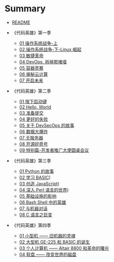 # Summary

* [README](README.md)
* 《代码英雄》第一季
    * [01 操作系统战争-上](《代码英雄》第一季/01-command-line-heroes-season-1-os-wars-part-1.md)
    * [02 操作系统战争-下-Linux 崛起](《代码英雄》第一季/02-command-line-heroes-season-1-os-wars-part-2.md)
	* [03 敏捷革命](《代码英雄》第一季/03-command-line-heroes-season-1-the-agile-revolution.md)
	* [04 DevOps, 拆掉那堵墙](《代码英雄》第一季/04-command-line-heroes-season-1-devops-tear-down-that-wall.md)
	* [05 容器竞赛](《代码英雄》第一季/05-command-line-heroes-season-1-the-containers-derby.md)
	* [06 揭秘云计算](《代码英雄》第一季/06-command-line-heroes-season-1-crack-the-cloud-open.md)
	* [07 开启未来](《代码英雄》第一季/07-command-line-heroes-season-1-days-of-future-open.md)

* 《代码英雄》第二季
	* [01 按下启动键](《代码英雄》第二季/01-command-line-heroes-season-2-press-start.md)
	* [02 Hello, World](《代码英雄》第二季/02-command-line-heroes-season-2-hello-world.md)
	* [03 准备提交](《代码英雄》第二季/03-command-line-heroes-season-2-ready-to-commit.md)
	* [04 更好的失败](《代码英雄》第二季/04-command-line-heroes-season-2-fail-better.md)
	* [05 关于 DevSecOps 的故事](《代码英雄》第二季/05-command-line-heroes-season-2-the-one-about-devsecops.md)
	* [06 数据大爆炸](《代码英雄》第二季/06-command-line-heroes-season-2-the-data-explosion.md)
	* [07 无服务器](《代码英雄》第二季/07-command-line-heroes-season-2-at-your-serverless.md)
	* [08 开源好奇号](《代码英雄》第二季/08-command-line-heroes-season-2-open-curiosity.md)
	* [09 特别篇-开发者推广大使圆桌会议](《代码英雄》第二季/09-command-line-heroes-season-2-bonus-developer-advocacy-roundtable.md)

* 《代码英雄》第三季
	* [01 Python 的故事](《代码英雄》第三季/01-command-line-heroes-season-3-python-s-tale.md)
	* [02 学习 BASIC](《代码英雄》第三季/02-command-line-heroes-season-3-learning-the-basics.md))
	* [03 创造 JavaScript](《代码英雄》第三季/03-command-line-heroes-season-3-creating-javascript.md))
	* [04 深入 Perl 语言的世界](《代码英雄》第三季/04-command-line-heroes-season-3-diving-for-perl.md))
	* [05 基础设施的影响](《代码英雄》第三季/05-command-line-heroes-season-3-the-infrastructure-effect.md)
	* [06 Bash Shell 中的英雄](《代码英雄》第三季/06-command-line-heroes-season-3-heroes-in-a-bash-shell.md)
	* [07 与机器对话](《代码英雄》第三季/07-command-line-heroes-season-3-talking-to-machines.md)
	* [08 C 语言之巨变](《代码英雄》第三季/08-command-line-heroes-season-3-the-c-change.md)

* 《代码英雄》第四季
	* [01 小型机 —— 旧机器的灵魂](《代码英雄》第四季/01-command-line-heroes-season-4-minicomputers-the-soul-of-an-old-machine.md)
	* [02 大型机 GE-225 和 BASIC 的诞生](《代码英雄》第四季/02-command-line-heroes-season-4-mainframes-the-ge-225.md)
	* [03 个人计算机 —— Altair 8800 和革命的曙光](《代码英雄》第四季/03-command-line-heroes-season-4-personal-computers-the-altair-8800-and-the-dawn-of-a-revolution.md)
	* [04 软盘 —— 改变世界的磁盘](《代码英雄》第四季/04-command-line-heroes-season-4-floppies-the-disks-that-changed-the-world.md)

